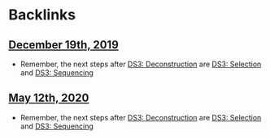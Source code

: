 
# Backlinks
## [December 19th, 2019](<December 19th, 2019.md>)
- Remember, the next steps after [DS3: Deconstruction](<DS3: Deconstruction.md>) are [DS3: Selection](<DS3: Selection.md>) and [DS3: Sequencing](<DS3: Sequencing.md>)

## [May 12th, 2020](<May 12th, 2020.md>)
- Remember, the next steps after [DS3: Deconstruction](<DS3: Deconstruction.md>) are [DS3: Selection](<DS3: Selection.md>) and [DS3: Sequencing](<DS3: Sequencing.md>)

